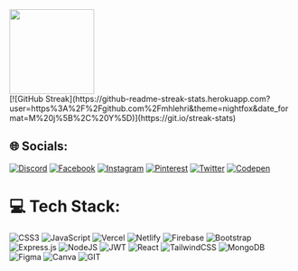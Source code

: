 <div sytle="width: 100%; display: flex; justify-content: center"><a href="https://github.com/mhlehri"><img src="https://i.giphy.com/media/2Ygy0khwewLgMSYM0t/giphy.webp" width="150px"/></a></div>
[![GitHub Streak](https://github-readme-streak-stats.herokuapp.com?user=https%3A%2F%2Fgithub.com%2Fmhlehri&theme=nightfox&date_format=M%20j%5B%2C%20Y%5D)](https://git.io/streak-stats)

## 🌐 Socials:
[![Discord](https://img.shields.io/badge/Discord-%237289DA.svg?logo=discord&logoColor=white)](https://discord.gg/972146107087986728) [![Facebook](https://img.shields.io/badge/Facebook-%231877F2.svg?logo=Facebook&logoColor=white)](https://facebook.com/mahmudhassanlehri) [![Instagram](https://img.shields.io/badge/Instagram-%23E4405F.svg?logo=Instagram&logoColor=white)](https://instagram.com/mahmud_hassan_lehri) [![Pinterest](https://img.shields.io/badge/Pinterest-%23E60023.svg?logo=Pinterest&logoColor=white)](https://pinterest.com/mhlehri) [![Twitter](https://img.shields.io/badge/Twitter-%231DA1F2.svg?logo=Twitter&logoColor=white)](https://twitter.com/mh_lehri) [![Codepen](https://img.shields.io/badge/Codepen-000000?style=for-the-badge&logo=codepen&logoColor=white)](https://codepen.io/mhlehri) 




# 💻 Tech Stack:
![CSS3](https://img.shields.io/badge/css3-%231572B6.svg?style=for-the-badge&logo=css3&logoColor=white) ![JavaScript](https://img.shields.io/badge/javascript-%23323330.svg?style=for-the-badge&logo=javascript&logoColor=%23F7DF1E) ![Vercel](https://img.shields.io/badge/vercel-%23000000.svg?style=for-the-badge&logo=vercel&logoColor=white) ![Netlify](https://img.shields.io/badge/netlify-%23000000.svg?style=for-the-badge&logo=netlify&logoColor=#00C7B7) ![Firebase](https://img.shields.io/badge/firebase-%23039BE5.svg?style=for-the-badge&logo=firebase) ![Bootstrap](https://img.shields.io/badge/bootstrap-%238511FA.svg?style=for-the-badge&logo=bootstrap&logoColor=white) ![Express.js](https://img.shields.io/badge/express.js-%23404d59.svg?style=for-the-badge&logo=express&logoColor=%2361DAFB) ![NodeJS](https://img.shields.io/badge/node.js-6DA55F?style=for-the-badge&logo=node.js&logoColor=white) ![JWT](https://img.shields.io/badge/JWT-black?style=for-the-badge&logo=JSON%20web%20tokens) ![React](https://img.shields.io/badge/react-%2320232a.svg?style=for-the-badge&logo=react&logoColor=%2361DAFB) ![TailwindCSS](https://img.shields.io/badge/tailwindcss-%2338B2AC.svg?style=for-the-badge&logo=tailwind-css&logoColor=white) ![MongoDB](https://img.shields.io/badge/MongoDB-%234ea94b.svg?style=for-the-badge&logo=mongodb&logoColor=white) ![Figma](https://img.shields.io/badge/figma-%23F24E1E.svg?style=for-the-badge&logo=figma&logoColor=white) ![Canva](https://img.shields.io/badge/Canva-%2300C4CC.svg?style=for-the-badge&logo=Canva&logoColor=white) ![GIT](https://img.shields.io/badge/Git-fc6d26?style=for-the-badge&logo=git&logoColor=white)


<!-- Proudly created with GPRM ( https://gprm.itsvg.in ) -->
